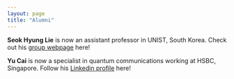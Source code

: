 ```yaml
---
layout: page
title: "Alumni"
---
```


**Seok Hyung Lie** is now an assistant professor in UNIST, South Korea. Check out his [group webpage](https://qit.unist.ac.kr/) here!

**Yu Cai** is now a specialist in quantum communications working at HSBC, Singapore. Follow his [Linkedin profile](https://www.linkedin.com/in/yu-cai-00a45134/) here!

